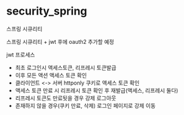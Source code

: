 # security_spring
스프링 시큐리티

스프링 시큐리티 + jwt 
후에 oauth2 추가할 예정

jwt 프로세스
- 최초 로그인시 액세스토큰, 리프레시 토큰발급
- 이후 모든 액션 액세스 토큰 확인
- 클라이언트 <-> 서버 httponly 쿠키로 액세스 토큰 확인
- 액세스 토큰 만료 시 리프레시 토큰 확인 후 재발급(액세스, 리프레시 둘다)
- 리프레시 토큰도 만료됫을 경우 강제 로그아웃
- 존재하지 않을 경우(쿠키 만료, 삭제) 로그인 페이지로 강제 이동 
